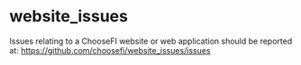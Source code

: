 # website_issues

Issues relating to a ChooseFI website or web application should be reported at:
https://github.com/choosefi/website_issues/issues

